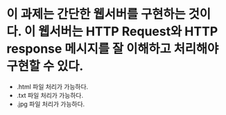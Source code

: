 # 이 과제는 간단한 웹서버를 구현하는 것이다. 이 웹서버는 HTTP Request와 HTTP response 메시지를 잘 이해하고 처리해야 구현할 수 있다.

- .html 파일 처리가 가능하다.
- .txt 파일 처리가 가능하다.
- .jpg 파일 처리가 가능하다.

